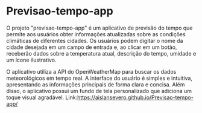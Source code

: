 # Previsao-tempo-app
O projeto "previsao-tempo-app" é um aplicativo de previsão do tempo que permite aos usuários obter informações atualizadas sobre as condições climáticas de diferentes cidades. Os usuários podem digitar o nome da cidade desejada em um campo de entrada e, ao clicar em um botão, receberão dados sobre a temperatura atual, descrição do tempo, umidade e um ícone ilustrativo.

O aplicativo utiliza a API do OpenWeatherMap para buscar os dados meteorológicos em tempo real. A interface do usuário é simples e intuitiva, apresentando as informações principais de forma clara e concisa. Além disso, o aplicativo possui um fundo de tela personalizado que adiciona um toque visual agradável.
Link:https://aislansevero.github.io/Previsao-tempo-app/
